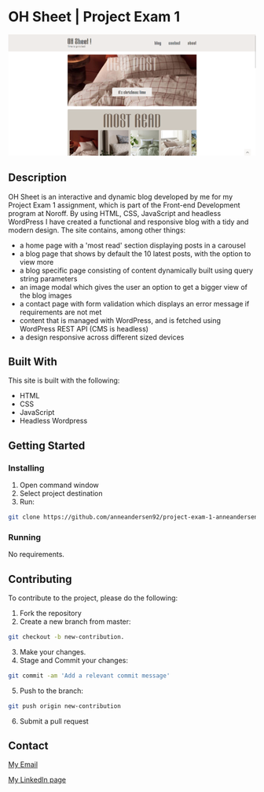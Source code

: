 # OH Sheet | Project Exam 1

![image](resources/images/ohsheet.png)

## Description

OH Sheet is an interactive and dynamic blog developed by me for my Project Exam 1 assignment, which is part of the Front-end Development program at Noroff. By using HTML, CSS, JavaScript and headless WordPress I have created a functional and responsive blog with a tidy and modern design.
The site contains, among other things:
- a home page with a 'most read' section displaying posts in a carousel
- a blog page that shows by default the 10 latest posts, with the option to view more
- a blog specific page consisting of content dynamically built using query string parameters
- an image modal which gives the user an option to get a bigger view of the blog images
- a contact page with form validation which displays an error message if requirements are not met
- content that is managed with WordPress, and is fetched using WordPress REST API (CMS is headless)
- a design responsive across different sized devices

## Built With

This site is built with the following:

- HTML
- CSS
- JavaScript
- Headless Wordpress

## Getting Started

### Installing

1. Open command window
2. Select project destination
3. Run:

```bash
git clone https://github.com/anneandersen92/project-exam-1-anneandersen92.git
```

### Running

No requirements.

## Contributing
To contribute to the project, please do the following:

1. Fork the repository
2. Create a new branch from master:
```bash
git checkout -b new-contribution.
```
3. Make your changes.
4. Stage and Commit your changes:
```bash
git commit -am 'Add a relevant commit message'
```
5. Push to the branch:
```bash
git push origin new-contribution
```
6. Submit a pull request

## Contact

[My Email](mailto:anne_92@live.no?subject=OH%20Sheet%20inquiry)

[My LinkedIn page](https://www.linkedin.com/in/anne-andersen-7ba49b58)

